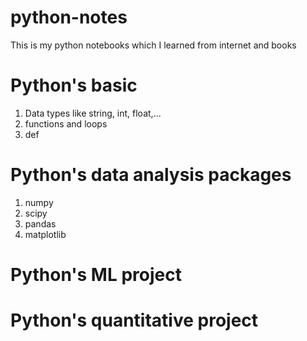 # python-notes
This is my python notebooks which I learned from internet and books

# Python's basic
1. Data types like string, int, float,...
2. functions and loops
3. def

# Python's data analysis packages
1. numpy
2. scipy
3. pandas
4. matplotlib

# Python's ML project

# Python's quantitative project
